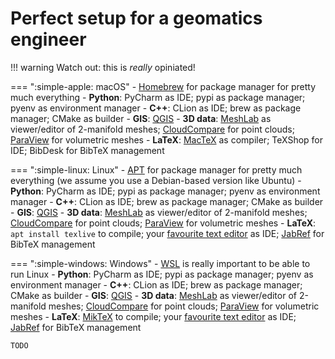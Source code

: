 
# Perfect setup for a geomatics engineer


!!! warning
    Watch out: this is *really* opiniated!


=== ":simple-apple: macOS"
    - [Homebrew](https://brew.sh/) for package manager for pretty much everything
    - **Python**: PyCharm as IDE; pypi as package manager; pyenv as environment manager
    - **C++**: CLion as IDE; brew as package manager; CMake as builder
    - **GIS**: [QGIS](https://www.qgis.org/en/site/forusers/download.html)
    - **3D data**: [MeshLab](https://www.meshlab.net/) as viewer/editor of 2-manifold meshes; [CloudCompare](https://www.cloudcompare.org/) for point clouds; [ParaView](https://www.paraview.org/) for volumetric meshes
    - **LaTeX**: [MacTeX](https://www.tug.org/mactex/mactex-download.html) as compiler; TeXShop for IDE; BibDesk for BibTeX management

=== ":simple-linux: Linux"
    - [APT](https://en.wikipedia.org/wiki/APT_(software)) for package manager for pretty much everything (we assume you use a Debian-based version like Ubuntu)
    - **Python**: PyCharm as IDE; pypi as package manager; pyenv as environment manager
    - **C++**: CLion as IDE; brew as package manager; CMake as builder
    - **GIS**: [QGIS](https://www.qgis.org/en/site/forusers/download.html)
    - **3D data**: [MeshLab](https://www.meshlab.net/) as viewer/editor of 2-manifold meshes; [CloudCompare](https://www.cloudcompare.org/) for point clouds; [ParaView](https://www.paraview.org/) for volumetric meshes
    - **LaTeX**: `apt install texlive` to compile; your [favourite text editor](/computer/bestsoftware/) as IDE; [JabRef](https://www.jabref.org/) for BibTeX management

=== ":simple-windows: Windows"
    - [WSL](/computer/wsl/) is really important to be able to run Linux
    - **Python**: PyCharm as IDE; pypi as package manager; pyenv as environment manager
    - **C++**: CLion as IDE; brew as package manager; CMake as builder
    - **GIS**: [QGIS](https://www.qgis.org/en/site/forusers/download.html)
    - **3D data**: [MeshLab](https://www.meshlab.net/) as viewer/editor of 2-manifold meshes; [CloudCompare](https://www.cloudcompare.org/) for point clouds; [ParaView](https://www.paraview.org/) for volumetric meshes
    - **LaTeX**: [MikTeX](https://miktex.org/) to compile; your [favourite text editor](/computer/bestsoftware/) as IDE; [JabRef](https://www.jabref.org/) for BibTeX management

    TODO